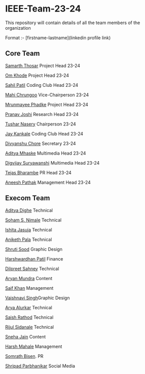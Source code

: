 # IEEE-Team-23-24

This repository will contain details of all the team members of the organization

Format :- [firstname-lastname](linkedin profile link)

## Core Team

[Samarth Thosar](https://www.linkedin.com/in/samarth-thosar/ "Open linkedin") Project Head 23-24

[Om Khode](https://www.linkedin.com/in/om-khode/) Project Head 23-24

[Sahil Patil](https://www.linkedin.com/in/sahil-patil-/) Coding Club Head 23-24

[Mahi Chrungoo](https://www.linkedin.com/in/mahi-chrungoo/) Vice-Chairperson 23-24

[Mrunmayee Phadke](https://www.linkedin.com/in/mrunmayee-phadke-635060241/) Project Head 23-24

[Pranav Joshi](https://www.linkedin.com/in/pranav-joshi-168298231/) Research Head 23-24

[Tushar Nasery](https://www.linkedin.com/in/tushar-nasery/) Chairperson 23-24

[Jay Kankale](https://www.linkedin.com/in/jay-kankale-543a41232/ "Open Linked In") Coding Club Head 23-24

[Divyanshu Chore](https://www.linkedin.com/in/divyanshu-chore-2bb413223/ "Open LinkedIn") Secretary 23-24

[Aditya Mhaske](https://www.linkedin.com/in/aditya-mhaske-77a642223/ "Open Linked In") Multimedia Head 23-24

[Digvijay Suryawanshi](https://www.linkedin.com/in/digvijay-suryawanshi-844576229/ "Open LinkeIn") Multimedia Head 23-24

[Tejas Bharambe](https://www.linkedin.com/in/tejas-bharambe-8b0512230/ "Open LinkedIn") PR Head 23-24

[Aneesh Pathak](https://www.linkedin.com/in/aneesh-pathak-a799bb22b/ "Open LinkedIn") Management Head 23-24

## Execom Team

[Aditya Dighe](https://www.linkedin.com/in/aditya-dighe/ "Open Linkedin") Technical

[Soham S. Nimale](https://www.linkedin.com/in/soham-nimale-500692257/ "Open Linkedin") Technical

[Ishita Jasuja](https://www.linkedin.com/in/ishita-jasuja-52286b257/ "Open Linkedin") Technical

[Aniketh Pala](https://www.linkedin.com/in/aniketh-pala-415290257/ "Open Linkedin") Technical

[Shruti Sood](https://www.linkedin.com/in/shruti-sood-306b6a258/ "Open Linkedin") Graphic Design

[Harshwardhan Patil](https://www.linkedin.com/in/harshwardhan-patil-b95ab0241/ "Open Linkedin") Finance

[Dilpreet Sahney](https://www.linkedin.com/in/dilpreet-singh-sahney-302094250/ "Open Linkedin") Technical

[Aryan Mundra](https://www.linkedin.com/in/aryan-mundra-512b64218/ "Open Linkedin") Content

[Saif Khan](https://www.linkedin.com/in/saif-khan-31602b276/ "Open Linkedin") Management

[Vaishnavi Singh](https://www.linkedin.com/in/vaishnavi-singh-bb2503253/ "Open Linkedin")Graphic Design

[Arya Alurkar](https://www.linkedin.com/in/arya-alurkar-b60a8827b/ "Open LinkedIn") Technical

[Saish Rathod](https://www.linkedin.com/in/saish-rathod-18a4b3260/ "Open Linkedin") Technical

[Rijul Sidanale](https://www.linkedin.com/in/rijul-sidanale-81955024b/ "Open Linkedin") Technical 

[Sneha Jain](https://www.linkedin.com/in/sneha-jain-473357261/ "Open Linkedin") Content

[Harsh Mahale](https://www.linkedin.com/in/harsh-mahale-858b2725b/ "Open Linkedin")  Management

[Somrath Bisen](https://www.linkedin.com/in/somrath-bisen-5549441aa/ "Open LinkedIn"). PR

[Shripad Parbhanikar](https://www.linkedin.com/in/shripad-parbhanikar-954a38259/ "Open LinkedIn") Social Media
